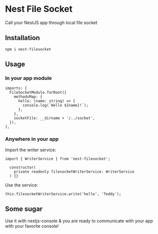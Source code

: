 # Nest File Socket

Call your NestJS app through local file socket

## Installation

```
npm i nest-filesocket
```

## Usage

### In your app module

```
imports: [
  FileSocketModule.forRoot({
    methodsMap: {
      hello: (name: string) => {
        console.log(`Hello ${name}!`);
      },
    },
    socketFile: __dirname + '/../socket',
  }),
],
```

### Anywhere in your app

Import the writer service:

```
import { WriterService } from 'nest-filesocket';
```

```
  constructor(
    private readonly filesocketWriterService: WriterService
  ) {}
```

Use the service:

```
this.filesocketWriterService.write('hello', 'Teddy');
```

## Some sugar

Use it with nestjs-console & you are ready to communicate with your app with your favorite console!
